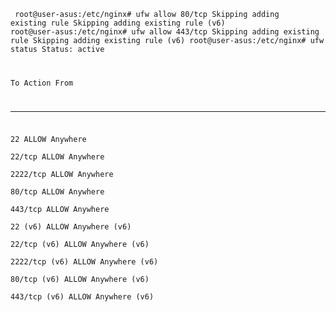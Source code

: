 <code> root@user-asus:/etc/nginx# ufw allow 80/tcp
Skipping adding existing rule
Skipping adding existing rule (v6)
root@user-asus:/etc/nginx# ufw allow 443/tcp
Skipping adding existing rule
Skipping adding existing rule (v6)
root@user-asus:/etc/nginx# ufw status
Status: active

To                         Action      From
--                         ------      ----
22                         ALLOW       Anywhere                  
22/tcp                     ALLOW       Anywhere                  
2222/tcp                   ALLOW       Anywhere                  
80/tcp                     ALLOW       Anywhere                  
443/tcp                    ALLOW       Anywhere                  
22 (v6)                    ALLOW       Anywhere (v6)             
22/tcp (v6)                ALLOW       Anywhere (v6)             
2222/tcp (v6)              ALLOW       Anywhere (v6)             
80/tcp (v6)                ALLOW       Anywhere (v6)             
443/tcp (v6)               ALLOW       Anywhere (v6)  

</code>


